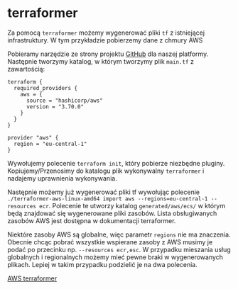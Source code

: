 # terraformer

Za pomocą `terraformer` możemy wygenerować pliki `tf` z istniejącej infrastruktury.
W tym przykładzie pobierzemy dane z chmury AWS

Pobieramy narzędzie ze strony projektu [GitHub](https://github.com/GoogleCloudPlatform/terraformer/releases/) dla naszej platformy.
Następnie tworzymy katalog, w którym tworzymy plik `main.tf` z zawartością:

```
terraform {
  required_providers {
    aws = {
      source = "hashicorp/aws"
      version = "3.70.0"
    }
  }
}

provider "aws" {
  region = "eu-central-1"
}

```

Wywołujemy polecenie `terraform init`, który pobierze niezbędne pluginy.
Kopiujemy/Przenosimy do katalogu plik wykonywalny `terraformer` i nadajemy uprawnienia wykonywania.

Następnie możemy już wygenerować pliki tf wywołując polecenie `./terraformer-aws-linux-amd64 import aws --regions=eu-central-1 --resources ecr`. Polecenie te utworzy katalog `generated/aws/ecs/` w którym będą znajdować się wygenerowane pliki zasobów. Lista obsługiwanych zasobów AWS jest dostępna w dokumentacji terraformer.

Niektóre zasoby AWS są globalne, więc parametr `regions` nie ma znaczenia.
Obecnie chcąc pobrać wszystkie wspierane zasoby z AWS musimy je podać po przecinku np. `--resources ecr,esc`.
W przypadku mieszania usług globalnych i regionalnych możemy mieć pewne braki w wygenerowanych plikach. Lepiej w takim przypadku podzielić je na dwa polecenia.

[AWS terraformer](https://github.com/GoogleCloudPlatform/terraformer/blob/master/docs/aws.md)
